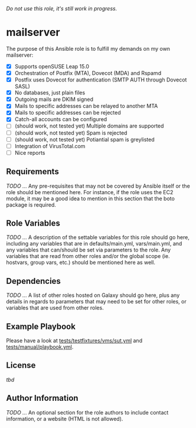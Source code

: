 *Do not use this role, it's still work in progress.*

# mailserver

The purpose of this Ansible role is to fulfill my demands on my own mailserver:

- [x] Supports openSUSE Leap 15.0
- [x] Orchestration of Postfix (MTA), Dovecot (MDA) and Rspamd
- [x] Postfix uses Dovecot for authentication (SMTP AUTH through Dovecot SASL)
- [x] No databases, just plain files
- [x] Outgoing mails are DKIM signed
- [x] Mails to specific addresses can be relayed to another MTA
- [x] Mails to specific addresses can be rejected
- [x] Catch-all accounts can be configured
- [ ] (should work, not tested yet) Multiple domains are supported
- [ ] (should work, not tested yet) Spam is rejected
- [ ] (should work, not tested yet) Potiantial spam is greylisted
- [ ] Integration of VirusTotal.com
- [ ] Nice reports

## Requirements

*TODO ...* Any pre-requisites that may not be covered by Ansible itself or the role should be mentioned here. For instance, if the role uses the EC2 module, it may be a good idea to mention in this section that the boto package is required.

## Role Variables

*TODO ...* A description of the settable variables for this role should go here, including any variables that are in defaults/main.yml, vars/main.yml, and any variables that can/should be set via parameters to the role. Any variables that are read from other roles and/or the global scope (ie. hostvars, group vars, etc.) should be mentioned here as well.

## Dependencies

*TODO ...* A list of other roles hosted on Galaxy should go here, plus any details in regards to parameters that may need to be set for other roles, or variables that are used from other roles.

## Example Playbook

Please have a look at [tests/testfixtures/vms/sut.yml](tests/testfixtures/vms/sut.yml) and [tests/manual/playbook.yml](tests/manual/playbook.yml).

## License

*tbd*

## Author Information

*TODO ...* An optional section for the role authors to include contact information, or a website (HTML is not allowed).